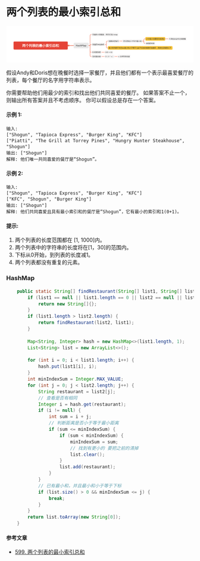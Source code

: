 两个列表的最小索引总和
==================



![image_findRestaurant](../images/lc-hashtable/image_findRestaurant.png)

假设Andy和Doris想在晚餐时选择一家餐厅，并且他们都有一个表示最喜爱餐厅的列表，每个餐厅的名字用字符串表示。

你需要帮助他们用最少的索引和找出他们共同喜爱的餐厅。 如果答案不止一个，则输出所有答案并且不考虑顺序。 你可以假设总是存在一个答案。

#### 示例 1:
```
输入:
["Shogun", "Tapioca Express", "Burger King", "KFC"]
["Piatti", "The Grill at Torrey Pines", "Hungry Hunter Steakhouse", "Shogun"]
输出: ["Shogun"]
解释: 他们唯一共同喜爱的餐厅是“Shogun”。
```

#### 示例 2:
```
输入:
["Shogun", "Tapioca Express", "Burger King", "KFC"]
["KFC", "Shogun", "Burger King"]
输出: ["Shogun"]
解释: 他们共同喜爱且具有最小索引和的餐厅是“Shogun”，它有最小的索引和1(0+1)。
```

#### 提示:
1. 两个列表的长度范围都在 [1, 1000]内。
1. 两个列表中的字符串的长度将在[1，30]的范围内。
1. 下标从0开始，到列表的长度减1。
1. 两个列表都没有重复的元素。

### HashMap
```java
    public static String[] findRestaurant(String[] list1, String[] list2) {
        if (list1 == null || list1.length == 0 || list2 == null || list2.length == 0) {
            return new String[]{};
        }
        if (list1.length > list2.length) {
            return findRestaurant(list2, list1);
        }

        Map<String, Integer> hash = new HashMap<>(list1.length, 1);
        List<String> list = new ArrayList<>();

        for (int i = 0; i < list1.length; i++) {
            hash.put(list1[i], i);
        }
        int minIndexSum = Integer.MAX_VALUE;
        for (int j = 0; j < list2.length; j++) {
            String restaurant = list2[j];
            // 查看是否有相同
            Integer i = hash.get(restaurant);
            if (i != null) {
                int sum = i + j;
                // 判断距离是否小于等于最小距离
                if (sum <= minIndexSum) {
                    if (sum < minIndexSum) {
                        minIndexSum = sum;
                        // 找到有更小的 要把之前的清掉
                        list.clear();
                    }
                    list.add(restaurant);
                }
            }
            // 已有最小和，并且最小和小于等于下标
            if (list.size() > 0 && minIndexSum <= j) {
                break;
            }
        }
        return list.toArray(new String[0]);
    }
```

#### 参考文章
- [599. 两个列表的最小索引总和](https://leetcode-cn.com/problems/minimum-index-sum-of-two-lists/)

